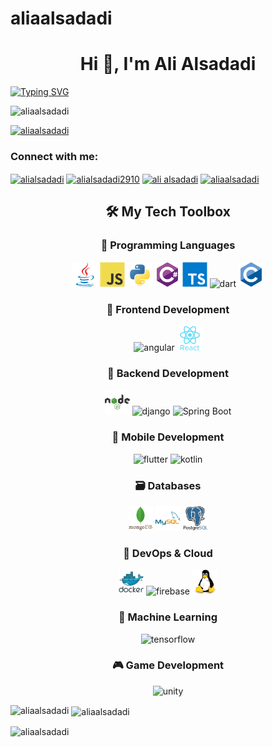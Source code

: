 # aliaalsadadi
<h1 align="center">Hi 👋, I'm Ali Alsadadi</h1>
<a href="https://git.io/typing-svg"><img src="https://readme-typing-svg.demolab.com?font=Fira+Code&pause=100&width=435&lines=A+Digital+Craftsman+;{Software+Developer}" alt="Typing SVG" /></a>

<p align="left"> <img src="https://komarev.com/ghpvc/?username=aliaalsadadi&label=Profile%20views&color=0e75b6&style=flat" alt="aliaalsadadi" /> </p>

<p align="left"> <a href="https://github.com/ryo-ma/github-profile-trophy"><img src="https://github-profile-trophy.vercel.app/?username=aliaalsadadi" alt="aliaalsadadi" /></a> </p>

<h3 align="left">Connect with me:</h3>
<p align="left">
<a href="https://linkedin.com/in/alialsadadi" target="blank"><img align="center" src="https://raw.githubusercontent.com/rahuldkjain/github-profile-readme-generator/master/src/images/icons/Social/linked-in-alt.svg" alt="alialsadadi" height="30" width="40" /></a>
<a href="https://www.youtube.com/@alialsadadi2910" target="blank"><img align="center" src="https://raw.githubusercontent.com/rahuldkjain/github-profile-readme-generator/master/src/images/icons/Social/youtube.svg" alt="alialsadadi2910" height="30" width="40" /></a>
<a href="https://www.hackerrank.com/alialaaalsadadi1" target="blank"><img align="center" src="https://raw.githubusercontent.com/rahuldkjain/github-profile-readme-generator/master/src/images/icons/Social/hackerrank.svg" alt="ali alsadadi" height="30" width="40" /></a>
<a href="https://www.leetcode.com/aliaalsadadi" target="blank"><img align="center" src="https://raw.githubusercontent.com/rahuldkjain/github-profile-readme-generator/master/src/images/icons/Social/leet-code.svg" alt="aliaalsadadi" height="30" width="40" /></a>
</p>

<!-- Tech Stack Section -->
<h2 align="center">🛠️ My Tech Toolbox</h2>

<div align="center">
  <h3>🎹 Programming Languages</h3>
  <img src="https://raw.githubusercontent.com/devicons/devicon/master/icons/java/java-original.svg" alt="java" width="40" height="40"/>
  <img src="https://raw.githubusercontent.com/devicons/devicon/master/icons/javascript/javascript-original.svg" alt="javascript" width="40" height="40"/>
  <img src="https://raw.githubusercontent.com/devicons/devicon/master/icons/python/python-original.svg" alt="python" width="40" height="40"/>
  <img src="https://raw.githubusercontent.com/devicons/devicon/master/icons/csharp/csharp-original.svg" alt="csharp" width="40" height="40"/>
  <img src="https://raw.githubusercontent.com/devicons/devicon/master/icons/typescript/typescript-original.svg" alt="typescript" width="40" height="40"/>
  <img src="https://www.vectorlogo.zone/logos/dartlang/dartlang-icon.svg" alt="dart" width="40" height="40"/>
  <img src="https://raw.githubusercontent.com/devicons/devicon/master/icons/c/c-original.svg" alt="c" width="40" height="40"/>



  <h3>🎨 Frontend Development</h3>
  <img src="https://angular.io/assets/images/logos/angular/angular.svg" alt="angular" width="40" height="40"/>
  <img src="https://raw.githubusercontent.com/devicons/devicon/master/icons/react/react-original-wordmark.svg" alt="react" width="40" height="40"/>

  <h3>🔌 Backend Development</h3>
  <img src="https://raw.githubusercontent.com/devicons/devicon/master/icons/nodejs/nodejs-original-wordmark.svg" alt="nodejs" width="40" height="40"/>
  <img src="https://cdn.worldvectorlogo.com/logos/django.svg" alt="django" width="40" height="40"/>
  <img src="https://www.vectorlogo.zone/logos/springio/springio-icon.svg" alt="Spring Boot" width="40" height="40"/>

  <h3>📱 Mobile Development</h3>
  <img src="https://www.vectorlogo.zone/logos/flutterio/flutterio-icon.svg" alt="flutter" width="40" height="40"/>
    <img src="https://www.vectorlogo.zone/logos/kotlinlang/kotlinlang-icon.svg" alt="kotlin" width="40" height="40"/>

  <h3>🗃️ Databases</h3>
  <img src="https://raw.githubusercontent.com/devicons/devicon/master/icons/mongodb/mongodb-original-wordmark.svg" alt="mongodb" width="40" height="40"/>
  <img src="https://raw.githubusercontent.com/devicons/devicon/master/icons/mysql/mysql-original-wordmark.svg" alt="mysql" width="40" height="40"/>
  <img src="https://raw.githubusercontent.com/devicons/devicon/master/icons/postgresql/postgresql-original-wordmark.svg" alt="postgresql" width="40" height="40"/>

  <h3>🚀 DevOps & Cloud</h3>
  <img src="https://raw.githubusercontent.com/devicons/devicon/master/icons/docker/docker-original-wordmark.svg" alt="docker" width="40" height="40"/>
  <img src="https://www.vectorlogo.zone/logos/firebase/firebase-icon.svg" alt="firebase" width="40" height="40"/>
  <img src="https://raw.githubusercontent.com/devicons/devicon/master/icons/linux/linux-original.svg" alt="linux" width="40" height="40"/>

  <h3>🧠 Machine Learning</h3>

  <img src="https://www.vectorlogo.zone/logos/tensorflow/tensorflow-icon.svg" alt="tensorflow" width="40" height="40"/>

  <h3>🎮 Game Development</h3>
  <img src="https://www.vectorlogo.zone/logos/unity3d/unity3d-icon.svg" alt="unity" width="40" height="40"/>
</div>

<p><img align="left" src="https://github-readme-stats.vercel.app/api/top-langs?username=aliaalsadadi&show_icons=true&locale=en&layout=compact" alt="aliaalsadadi" /></p>

<p>&nbsp;<img align="center" src="https://github-readme-stats.vercel.app/api?username=aliaalsadadi&show_icons=true&locale=en" alt="aliaalsadadi" /></p>

<p><img align="center" src="https://github-readme-streak-stats.herokuapp.com/?user=aliaalsadadi&" alt="aliaalsadadi" /></p>
